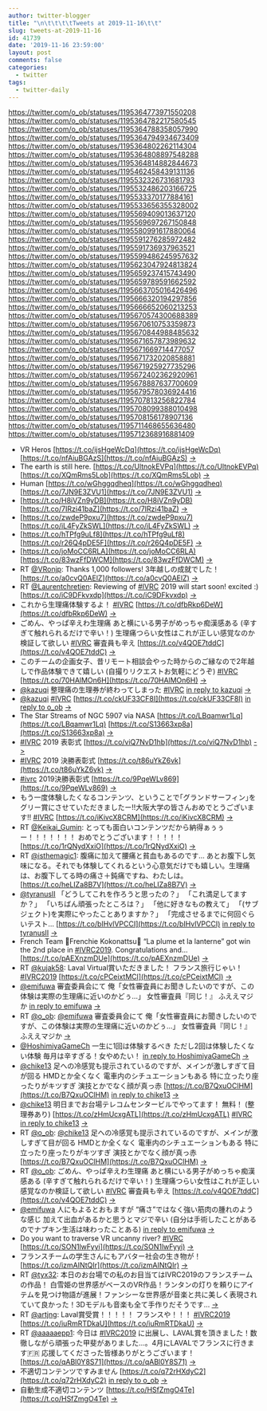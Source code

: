 ```yaml
---
author: twitter-blogger
title: "\n\t\t\t\tTweets at 2019-11-16\t\t"
slug: tweets-at-2019-11-16
id: 41739
date: '2019-11-16 23:59:00'
layout: post
comments: false
categories:
  - twitter
tags:
  - twitter-daily
---
```


https://twitter.com/o_ob/statuses/1195364773971550208 https://twitter.com/o_ob/statuses/1195364782217580545 https://twitter.com/o_ob/statuses/1195364788358057990 https://twitter.com/o_ob/statuses/1195364794934673409 https://twitter.com/o_ob/statuses/1195364802262114304 https://twitter.com/o_ob/statuses/1195364808897548288 https://twitter.com/o_ob/statuses/1195364814882844673 https://twitter.com/o_ob/statuses/1195462458439131136 https://twitter.com/o_ob/statuses/1195532326731681793 https://twitter.com/o_ob/statuses/1195532486203166725 https://twitter.com/o_ob/statuses/1195533370177884161 https://twitter.com/o_ob/statuses/1195533656355328002 https://twitter.com/o_ob/statuses/1195569409013637120 https://twitter.com/o_ob/statuses/1195569697267150848 https://twitter.com/o_ob/statuses/1195580991617880064 https://twitter.com/o_ob/statuses/1195591276285972482 https://twitter.com/o_ob/statuses/1195591736937963521 https://twitter.com/o_ob/statuses/1195599486245957632 https://twitter.com/o_ob/statuses/1195623047924813824 https://twitter.com/o_ob/statuses/1195659237415743490 https://twitter.com/o_ob/statuses/1195659789591662592 https://twitter.com/o_ob/statuses/1195663705016426496 https://twitter.com/o_ob/statuses/1195666320194297856 https://twitter.com/o_ob/statuses/1195666652060213253 https://twitter.com/o_ob/statuses/1195670574300688389 https://twitter.com/o_ob/statuses/1195670610753359873 https://twitter.com/o_ob/statuses/1195670844988485632 https://twitter.com/o_ob/statuses/1195671657873989632 https://twitter.com/o_ob/statuses/1195671669714477057 https://twitter.com/o_ob/statuses/1195671732020858881 https://twitter.com/o_ob/statuses/1195671925927735296 https://twitter.com/o_ob/statuses/1195672402362920961 https://twitter.com/o_ob/statuses/1195678887637700609 https://twitter.com/o_ob/statuses/1195679578036924416 https://twitter.com/o_ob/statuses/1195707813256822784 https://twitter.com/o_ob/statuses/1195708099388010498 https://twitter.com/o_ob/statuses/1195708156178907136 https://twitter.com/o_ob/statuses/1195711468655636480 https://twitter.com/o_ob/statuses/1195712368916881409  

*   VR Heros [https://t.co/ijsHgeWcDq](https://t.co/ijsHgeWcDq) [https://t.co/nfAiuBGAzS](https://t.co/nfAiuBGAzS) [->](https://twitter.com/o_ob/statuses/1195364773971550208)
*   The earth is still here. [https://t.co/UltnokEVPq](https://t.co/UltnokEVPq) [https://t.co/XQmRms5Lob](https://t.co/XQmRms5Lob) [->](https://twitter.com/o_ob/statuses/1195364782217580545)
*   Human [https://t.co/wGhggqdheq](https://t.co/wGhggqdheq) [https://t.co/7JN9E3ZVU1](https://t.co/7JN9E3ZVU1) [->](https://twitter.com/o_ob/statuses/1195364788358057990)
*   [https://t.co/H8iVZn9yDB](https://t.co/H8iVZn9yDB) [https://t.co/7IRzi41baZ](https://t.co/7IRzi41baZ) [->](https://twitter.com/o_ob/statuses/1195364794934673409)
*   [https://t.co/zwdeP9pxu7](https://t.co/zwdeP9pxu7) [https://t.co/iL4FyZkSWL](https://t.co/iL4FyZkSWL) [->](https://twitter.com/o_ob/statuses/1195364802262114304)
*   [https://t.co/hTPfg9uLf8](https://t.co/hTPfg9uLf8) [https://t.co/r26Q4pDE5F](https://t.co/r26Q4pDE5F) [->](https://twitter.com/o_ob/statuses/1195364808897548288)
*   [https://t.co/joMoCC6RLA](https://t.co/joMoCC6RLA) [https://t.co/83wzFfDWCM](https://t.co/83wzFfDWCM) [->](https://twitter.com/o_ob/statuses/1195364814882844673)
*   RT [@VRonjp](https://twitter.com/VRonjp): Thanks 1,000 followers! 3年越しの成就でした！ [https://t.co/a0cvQ0AElZ](https://t.co/a0cvQ0AElZ) [->](https://twitter.com/o_ob/statuses/1195462458439131136)
*   RT [@Laurentchretien](https://twitter.com/Laurentchretien): Reviewing of [#IVRC](https://twitter.com/search?q=%23IVRC&src=hash) 2019 will start soon! excited :) [https://t.co/iC9DFkvxdp](https://t.co/iC9DFkvxdp) [->](https://twitter.com/o_ob/statuses/1195532326731681793)
*   これから生理痛体験するよ！ [#IVRC](https://twitter.com/search?q=%23IVRC&src=hash) [https://t.co/dfbRkp6DeW](https://t.co/dfbRkp6DeW) [->](https://twitter.com/o_ob/statuses/1195532486203166725)
*   ごめん、やっぱ辛えわ生理痛 あと横にいる男子がめっちゃ痴漢感ある (辛すぎて触れられるだけで辛い！) 生理痛つらい女性はこれが正しい感覚なのか検証して欲しい [#IVRC](https://twitter.com/search?q=%23IVRC&src=hash) 審査員も辛え [https://t.co/v4QOE7tddC](https://t.co/v4QOE7tddC) [->](https://twitter.com/o_ob/statuses/1195533370177884161)
*   このチームの企画女子、昔リモート相談会やった時からのご縁なので2年越しで作品体験できて嬉しい (自撮りリクエストお気軽にどうぞ) [#IVRC](https://twitter.com/search?q=%23IVRC&src=hash) [https://t.co/70HAlMOn6H](https://t.co/70HAlMOn6H) [->](https://twitter.com/o_ob/statuses/1195533656355328002)
*   [@kazuqi](https://twitter.com/kazuqi) 整理痛の生理券が終わってしまった [#IVRC](https://twitter.com/search?q=%23IVRC&src=hash) [in reply to kazuqi](https://twitter.com/kazuqi/statuses/1195566270508257282) [->](https://twitter.com/o_ob/statuses/1195569409013637120)
*   [@kazuqi](https://twitter.com/kazuqi) [#IVRC](https://twitter.com/search?q=%23IVRC&src=hash) [https://t.co/ckUF33CF8I](https://t.co/ckUF33CF8I) [in reply to o_ob](https://twitter.com/o_ob/statuses/1195569409013637120) [->](https://twitter.com/o_ob/statuses/1195569697267150848)
*   The Star Streams of NGC 5907 via NASA [https://t.co/LBqamwr1Lq](https://t.co/LBqamwr1Lq) [https://t.co/S13663xp8a](https://t.co/S13663xp8a) [->](https://twitter.com/o_ob/statuses/1195580991617880064)
*   [#IVRC](https://twitter.com/search?q=%23IVRC&src=hash) 2019 表彰式 [https://t.co/viQ7NvD1hb](https://t.co/viQ7NvD1hb) [->](https://twitter.com/o_ob/statuses/1195591276285972482)
*   [#IVRC](https://twitter.com/search?q=%23IVRC&src=hash) 2019 決勝表彰式 [https://t.co/t86uYkZ6vk](https://t.co/t86uYkZ6vk) [->](https://twitter.com/o_ob/statuses/1195591736937963521)
*   [#ivrc](https://twitter.com/search?q=%23ivrc&src=hash) 2019決勝表彰式 [https://t.co/9PqeWLv869](https://t.co/9PqeWLv869) [->](https://twitter.com/o_ob/statuses/1195599486245957632)
*   もう一度体験したくなるコンテンツ、ということで｢グランドサーフィン｣をグリー賞にさせていただきましたー!!大阪大学の皆さんおめでとうございます!! [#IVRC](https://twitter.com/search?q=%23IVRC&src=hash) [https://t.co/iKivcX8CRM](https://t.co/iKivcX8CRM) [->](https://twitter.com/o_ob/statuses/1195623047924813824)
*   RT [@Keikai_Gumin](https://twitter.com/Keikai_Gumin): とっても面白いコンテンツだから納得ぁぅぅー！！！！！！！ おめでとうございます！！！！！ [https://t.co/1rQNydXxiO](https://t.co/1rQNydXxiO) [->](https://twitter.com/o_ob/statuses/1195659237415743490)
*   RT [@isthemagic1](https://twitter.com/isthemagic1): 腹痛に加えて腰痛と貧血もあるのです… あとお腹下し気味になる。それでも体験してくれるという心意気だけでも嬉しい。生理痛は、お腹下してる時の痛さ＋鈍痛ですね、わたしは。 [https://t.co/heLIZa8B7V](https://t.co/heLIZa8B7V) [->](https://twitter.com/o_ob/statuses/1195659789591662592)
*   [@tyranusII](https://twitter.com/tyranusII) 「どうしてこれを作ろうと思ったの？」 「これ満足してますか？」 「いちばん頑張ったところは？」 「他に好きなもの教えて」 「(サブジェクト)を実際にやったことありますか？」 「完成させるまでに何回ぐらいテスト… [https://t.co/bIHvlVPCCI](https://t.co/bIHvlVPCCI) [in reply to tyranusII](https://twitter.com/tyranusII/statuses/1195631183725506565) [->](https://twitter.com/o_ob/statuses/1195663705016426496)
*   French Team 🥥Frenchie Kokonattsu🥥 “La plume et la lanterne” got win the 2nd place in [#IVRC2019](https://twitter.com/search?q=%23IVRC2019&src=hash). Congratulations and… [https://t.co/pAEXnzmDUe](https://t.co/pAEXnzmDUe) [->](https://twitter.com/o_ob/statuses/1195666320194297856)
*   RT [@kujak58](https://twitter.com/kujak58): Laval Virtual賞いただきました！ フランス旅行じゃい！ [#IVRC2019](https://twitter.com/search?q=%23IVRC2019&src=hash) [https://t.co/cPCeixtMCl](https://t.co/cPCeixtMCl) [->](https://twitter.com/o_ob/statuses/1195666652060213253)
*   [@emifuwa](https://twitter.com/emifuwa) 審査委員会にて 俺「女性審査員にお聞きしたいのですが、この体験は実際の生理痛に近いのかどぅ…」 女性審査員『同じ！』 ふええマジか [in reply to emifuwa](https://twitter.com/emifuwa/statuses/1195533903039057921) [->](https://twitter.com/o_ob/statuses/1195670574300688389)
*   RT [@o_ob](https://twitter.com/o_ob): [@emifuwa](https://twitter.com/emifuwa) 審査委員会にて 俺「女性審査員にお聞きしたいのですが、この体験は実際の生理痛に近いのかどぅ…」 女性審査員『同じ！』 ふええマジか [->](https://twitter.com/o_ob/statuses/1195670610753359873)
*   [@HoshimiyaGameCh](https://twitter.com/HoshimiyaGameCh) 一生に1回は体験するべき ただし2回は体験したくない体験 毎月は辛すぎる！女やめたい！ [in reply to HoshimiyaGameCh](https://twitter.com/HoshimiyaGameCh/statuses/1195536877006114816) [->](https://twitter.com/o_ob/statuses/1195670844988485632)
*   [@chike13](https://twitter.com/chike13) 足への冷感覚も提示されているのですが、メインが激しすぎて目が回る HMDとか全くなく 電車内のシチュエーションもある 特に立ったり座ったりがキツすぎ 演技とかでなく顔が真っ赤 [https://t.co/B7QxuOClHM](https://t.co/B7QxuOClHM) [in reply to chike13](https://twitter.com/chike13/statuses/1195661658846158848) [->](https://twitter.com/o_ob/statuses/1195671657873989632)
*   [@chike13](https://twitter.com/chike13) 明日までお台場テレコムセンタービルでやってます！ 無料！ (整理券あり) [https://t.co/zHmUcxgATL](https://t.co/zHmUcxgATL) [#IVRC](https://twitter.com/search?q=%23IVRC&src=hash) [in reply to chike13](https://twitter.com/chike13/statuses/1195661847942184962) [->](https://twitter.com/o_ob/statuses/1195671669714477057)
*   RT [@o_ob](https://twitter.com/o_ob): [@chike13](https://twitter.com/chike13) 足への冷感覚も提示されているのですが、メインが激しすぎて目が回る HMDとか全くなく 電車内のシチュエーションもある 特に立ったり座ったりがキツすぎ 演技とかでなく顔が真っ赤 [https://t.co/B7QxuOClHM](https://t.co/B7QxuOClHM) [->](https://twitter.com/o_ob/statuses/1195671732020858881)
*   RT [@o_ob](https://twitter.com/o_ob): ごめん、やっぱ辛えわ生理痛 あと横にいる男子がめっちゃ痴漢感ある (辛すぎて触れられるだけで辛い！) 生理痛つらい女性はこれが正しい感覚なのか検証して欲しい [#IVRC](https://twitter.com/search?q=%23IVRC&src=hash) 審査員も辛え [https://t.co/v4QOE7tddC](https://t.co/v4QOE7tddC) [->](https://twitter.com/o_ob/statuses/1195671925927735296)
*   [@emifuwa](https://twitter.com/emifuwa) 人にもよるとおもますが “痛さ”ではなく強い筋肉の腫れのような感じ 加えて出血があるかと思うとマジで辛い (自分は手術したことがあるのでナプキン生活は味わったことある) [in reply to emifuwa](https://twitter.com/emifuwa/statuses/1195671524298018817) [->](https://twitter.com/o_ob/statuses/1195672402362920961)
*   Do you want to traverse VR uncanny river? [#IVRC](https://twitter.com/search?q=%23IVRC&src=hash) [https://t.co/SON1lwFyyi](https://t.co/SON1lwFyyi) [->](https://twitter.com/o_ob/statuses/1195678887637700609)
*   フランスチームの学生さんにもアバター社会の生き物が！ [https://t.co/izmAINtQIr](https://t.co/izmAINtQIr) [->](https://twitter.com/o_ob/statuses/1195679578036924416)
*   RT [@tyx32](https://twitter.com/tyx32): 本日のお台場での私のお目当てはIVRC2019のフランスチームの作品！ 白雪姫の世界感がベースのVR作品！ランタンの灯りを頼りにアイテムを見つけ物語が進展！ファンシーな世界感が音楽と共に美しく表現されていて良かった！3Dモデルも音楽も全て手作りだそうです… [->](https://twitter.com/o_ob/statuses/1195707813256822784)
*   RT [@artjng](https://twitter.com/artjng): Laval賞受賞！！！！！ フランスや！！！ [#IVRC2019](https://twitter.com/search?q=%23IVRC2019&src=hash) [https://t.co/iuRmRTDkaU](https://t.co/iuRmRTDkaU) [->](https://twitter.com/o_ob/statuses/1195708099388010498)
*   RT [@aaaaaepp1](https://twitter.com/aaaaaepp1): 今日は [#IVRC2019](https://twitter.com/search?q=%23IVRC2019&src=hash) に出展し、LAVAL賞を頂きました！数徹しながら頑張った甲斐がありました…。4月にLAVALでフランスに行きます🇫🇷 応援してくださった皆様ありがとうございます！ [https://t.co/qABl0Y8S71](https://t.co/qABl0Y8S71) [->](https://twitter.com/o_ob/statuses/1195708156178907136)
*   不適切コンテンツですみません [https://t.co/q72rHXdyC2](https://t.co/q72rHXdyC2) [in reply to o_ob](https://twitter.com/o_ob/statuses/1195533370177884161) [->](https://twitter.com/o_ob/statuses/1195711468655636480)
*   自動生成不適切コンテンツ [https://t.co/HSfZmgO4Te](https://t.co/HSfZmgO4Te) [->](https://twitter.com/o_ob/statuses/1195712368916881409)